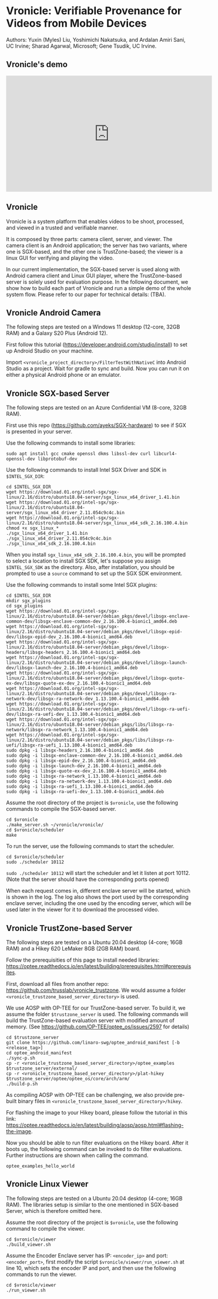 # Vronicle: Verifiable Provenance for Videos from Mobile Devices

Authors: Yuxin (Myles) Liu, Yoshimichi Nakatsuka, and Ardalan Amiri Sani, UC Irvine; Sharad Agarwal, Microsoft; Gene Tsudik, UC Irvine.

## Vronicle's demo

<iframe width="560" height="315" src="https://youtu.be/v99aXyCLYqg" title="YouTube video player" frameborder="0" allow="accelerometer; autoplay; clipboard-write; encrypted-media; gyroscope; picture-in-picture" allowfullscreen></iframe>

## Vronicle

Vronicle is a system platform that enables videos to be shoot, processed, and viewed in a trusted and verifiable manner. 

It is composed by three parts: camera client, server, and viewer. The camera client is an Android application; the server has two variants, where one is SGX-based, and the other one is TrustZone-based; the viewer is a linux GUI for verifying and playing the video.

In our current implementation, the SGX-based server is used along with Android camera client and Linux GUI player, where the TrustZone-based server is solely used for evaluation purpose. In the following document, we show how to build each part of Vronicle and run a simple demo of the whole system flow. Please refer to our paper for technical details: (TBA).

## Vronicle Android Camera

The following steps are tested on a Windows 11 desktop (12-core, 32GB RAM) and a Galaxy S20 Plus (Android 12).

First follow this tutorial (https://developer.android.com/studio/install) to set up Android Studio on your machine.

Import ``<vronicle_project_directory>/FilterTestWithNativeC`` into Android Studio as a project. Wait for gradle to sync and build. Now you can run it on either a physical Android phone or an emulator.

## Vronicle SGX-based Server

The following steps are tested on an Azure Confidential VM (8-core, 32GB RAM).

First use this repo (https://github.com/ayeks/SGX-hardware) to see if SGX is presented in your server.

Use the following commands to install some libraries:

```
sudo apt install gcc cmake openssl dkms libssl-dev curl libcurl4-openssl-dev libprotobuf-dev
```

Use the following commands to install Intel SGX Driver and SDK in ``$INTEL_SGX_DIR``:

```
cd $INTEL_SGX_DIR
wget https://download.01.org/intel-sgx/sgx-linux/2.16/distro/ubuntu18.04-server/sgx_linux_x64_driver_1.41.bin
wget https://download.01.org/intel-sgx/sgx-linux/2.16/distro/ubuntu18.04-server/sgx_linux_x64_driver_2.11.054c9c4c.bin
wget https://download.01.org/intel-sgx/sgx-linux/2.16/distro/ubuntu18.04-server/sgx_linux_x64_sdk_2.16.100.4.bin
chmod +x sgx_linux_*
./sgx_linux_x64_driver_1.41.bin
./sgx_linux_x64_driver_2.11.054c9c4c.bin
./sgx_linux_x64_sdk_2.16.100.4.bin
```

When you install ``sgx_linux_x64_sdk_2.16.100.4.bin``, you will be prompted to select a location to install SGX SDK, let's suppose you assign ``$INTEL_SGX_SDK`` as the directory. Also, after installation, you should be prompted to use a ``source`` command to set up the SGX SDK environment.

Use the following commands to install some Intel SGX plugins:

```
cd $INTEL_SGX_DIR
mkdir sgx_plugins
cd sgx_plugins
wget https://download.01.org/intel-sgx/sgx-linux/2.16/distro/ubuntu18.04-server/debian_pkgs/devel/libsgx-enclave-common-dev/libsgx-enclave-common-dev_2.16.100.4-bionic1_amd64.deb
wget https://download.01.org/intel-sgx/sgx-linux/2.16/distro/ubuntu18.04-server/debian_pkgs/devel/libsgx-epid-dev/libsgx-epid-dev_2.16.100.4-bionic1_amd64.deb
wget https://download.01.org/intel-sgx/sgx-linux/2.16/distro/ubuntu18.04-server/debian_pkgs/devel/libsgx-headers/libsgx-headers_2.16.100.4-bionic1_amd64.deb
wget https://download.01.org/intel-sgx/sgx-linux/2.16/distro/ubuntu18.04-server/debian_pkgs/devel/libsgx-launch-dev/libsgx-launch-dev_2.16.100.4-bionic1_amd64.deb
wget https://download.01.org/intel-sgx/sgx-linux/2.16/distro/ubuntu18.04-server/debian_pkgs/devel/libsgx-quote-ex-dev/libsgx-quote-ex-dev_2.16.100.4-bionic1_amd64.deb
wget https://download.01.org/intel-sgx/sgx-linux/2.16/distro/ubuntu18.04-server/debian_pkgs/devel/libsgx-ra-network-dev/libsgx-ra-network-dev_1.13.100.4-bionic1_amd64.deb
wget https://download.01.org/intel-sgx/sgx-linux/2.16/distro/ubuntu18.04-server/debian_pkgs/devel/libsgx-ra-uefi-dev/libsgx-ra-uefi-dev_1.13.100.4-bionic1_amd64.deb
wget https://download.01.org/intel-sgx/sgx-linux/2.16/distro/ubuntu18.04-server/debian_pkgs/libs/libsgx-ra-network/libsgx-ra-network_1.13.100.4-bionic1_amd64.deb
wget https://download.01.org/intel-sgx/sgx-linux/2.16/distro/ubuntu18.04-server/debian_pkgs/libs/libsgx-ra-uefi/libsgx-ra-uefi_1.13.100.4-bionic1_amd64.deb
sudo dpkg -i libsgx-headers_2.16.100.4-bionic1_amd64.deb
sudo dpkg -i libsgx-enclave-common-dev_2.16.100.4-bionic1_amd64.deb
sudo dpkg -i libsgx-epid-dev_2.16.100.4-bionic1_amd64.deb
sudo dpkg -i libsgx-launch-dev_2.16.100.4-bionic1_amd64.deb
sudo dpkg -i libsgx-quote-ex-dev_2.16.100.4-bionic1_amd64.deb
sudo dpkg -i libsgx-ra-network_1.13.100.4-bionic1_amd64.deb
sudo dpkg -i libsgx-ra-network-dev_1.13.100.4-bionic1_amd64.deb
sudo dpkg -i libsgx-ra-uefi_1.13.100.4-bionic1_amd64.deb
sudo dpkg -i libsgx-ra-uefi-dev_1.13.100.4-bionic1_amd64.deb
```

Assume the root directory of the project is ``$vronicle``, use the following commands to compile the SGX-based server.

```
cd $vronicle
./make_server.sh ~/vronicle/vronicle/
cd $vronicle/scheduler
make
```

To run the server, use the following commands to start the scheduler.

```
cd $vronicle/scheduler
sudo ./scheduler 10112
```

``sudo ./scheduler 10112`` will start the scheduler and let it listen at port 10112. (Note that the server should have the corresponding ports opened)

When each request comes in, different enclave server will be started, which is shown in the log. The log also shows the port used by the corresponding enclave server, including the one used by the encoding server, which will be used later in the viewer for it to download the processed video.

## Vronicle TrustZone-based Server

The following steps are tested on a Ubuntu 20.04 desktop (4-core; 16GB RAM) and a Hikey 620 LeMaker 8GB (2GB RAM) board. 

Follow the prerequisities of this page to install needed libraries: https://optee.readthedocs.io/en/latest/building/prerequisites.html#prerequisites.

First, download all files from another repo: https://github.com/trusslab/vronicle_trustzone. We would assume a folder ``<vronicle_trustzone_based_server_directory>`` is used.

We use AOSP with OP-TEE for our TrustZone-based server. To build it, we assume the folder ``$trustzone_server`` is used. The following commands will build the TrustZone-based evaluation server with modified amount of memory. (See https://github.com/OP-TEE/optee_os/issues/2597 for details)

```
cd $trustzone_server
git clone https://github.com/linaro-swg/optee_android_manifest [-b <release_tag>]
cd optee_android_manifest
./sync-p.sh
cp -r <vronicle_trustzone_based_server_directory>/optee_examples $trustzone_server/external/
cp -r <vronicle_trustzone_based_server_directory>/plat-hikey $trustzone_server/optee/optee_os/core/arch/arm/
./build-p.sh
```

As compiling AOSP with OP-TEE can be challenging, we also provide pre-built binary files in  ``<vronicle_trustzone_based_server_directory>/hikey``.

For flashing the image to your Hikey board, please follow the tutorial in this link: https://optee.readthedocs.io/en/latest/building/aosp/aosp.html#flashing-the-image.

Now you should be able to run filter evaluations on the Hikey board. After it boots up, the following command can be invoked to do filter evaluations. Further instructions are shown when calling the command.

```
optee_examples_hello_world
```

## Vronicle Linux Viewer

The following steps are tested on a Ubuntu 20.04 desktop (4-core; 16GB RAM). The libraries setup is similar to the one mentioned in SGX-based Server, which is therefore omitted here.

Assume the root directory of the project is ``$vronicle``, use the following command to compile the viewer.

```
cd $vronicle/viewer
./build_viewer.sh
```

Assume the Encoder Enclave server has IP: ``<encoder_ip>`` and port: ``<encoder_port>``, first modify the script ``$vronicle/viewer/run_viewer.sh`` at line 10, which sets the encoder IP and port, and then use the following commands to run the viewer.

```
cd $vronicle/viewer
./run_viewer.sh
```

